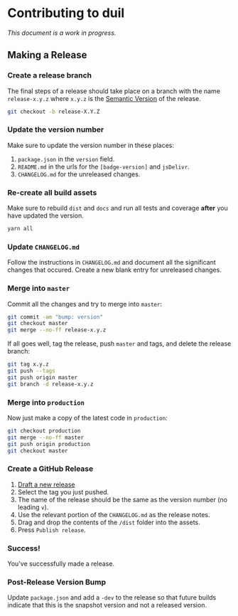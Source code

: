 # Contributing to duil

_This document is a work in progress._

## Making a Release

### Create a release branch
The final steps of a release should take place on a branch with the name `release-x.y.z` where `x.y.z` is the [Semantic Version] of the release.

```bash
git checkout -b release-X.Y.Z
```

[Semantic Version]: http://semver.org/spec/v2.0.0.html

### Update the version number
Make sure to update the version number in these places:

1. `package.json` in the `version` field.
2. `README.md` in the urls for the `[badge-version]` and `jsDelivr`.
3. `CHANGELOG.md` for the unreleased changes.

### Re-create all build assets
Make sure to rebuild `dist` and `docs` and run all tests and coverage **after** you have updated the version.

```bash
yarn all
```

### Update `CHANGELOG.md`
Follow the instructions in `CHANGELOG.md` and document all the significant changes that occured. Create a new blank entry for unreleased changes.

### Merge into `master`
Commit all the changes and try to merge into `master`:
```bash
git commit -am "bump: version"
git checkout master
git merge --no-ff release-x.y.z
```

If all goes well, tag the release, push `master` and tags, and delete the release branch:
```bash
git tag x.y.z
git push --tags
git push origin master
git branch -d release-x.y.z
```

### Merge into `production`
Now just make a copy of the latest code in `production`:
```bash
git checkout production
git merge --no-ff master
git push origin production
git checkout master
```

### Create a GitHub Release
1. [Draft a new release](https://github.com/metaist/duil.js/releases/new)
2. Select the tag you just pushed.
3. The name of the release should be the same as the version number (no leading `v`).
4. Use the relevant portion of the `CHANGELOG.md` as the release notes.
5. Drag and drop the contents of the `/dist` folder into the assets.
6. Press `Publish release`.

### Success!
You've successfully made a release.

### Post-Release Version Bump
Update `package.json` and add a `-dev` to the release so that future builds indicate that this is the snapshot version and not a released version.
